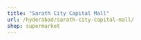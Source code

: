 ```yaml
---
title: "Sarath City Capital Mall"
url: /hyderabad/sarath-city-capital-mall/
shop: supermarket
---
```

